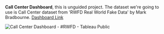 **Call Center Dashboard**, this is unguided project. The dataset we're going to use is Call Center dataset from 'RWFD Real World Fake Data' by Mark Bradbourne.
   [Dashboard Link](https://public.tableau.com/app/profile/sri.hartina/viz/callcenterproject_16655045000700/Dashboard1)
   
![Call Center Dashboard - #RWFD - Tableau Public](https://user-images.githubusercontent.com/110084624/233933765-d7a94d7d-22fe-4b25-8e9e-bf4166cb50fc.png)
